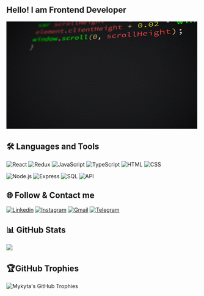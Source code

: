 ## Hello! I am Frontend Developer

[![Header](https://github.com/NikitaListopad/NikitaListopad/blob/main/assets/coding.gif?raw=true)](https://github.com/NikitaListopad)

## 🛠️ Languages and Tools

![React](https://img.shields.io/badge/React-000000??style=for-the-badge&logo=react)
![Redux](https://img.shields.io/badge/Redux-000000??style=for-the-badge&logo=Redux)
![JavaScript](https://img.shields.io/badge/JavaScript-000000??style=for-the-badge&logo=JavaScript)
![TypeScript](https://img.shields.io/badge/TypeScript-000000??style=for-the-badge&logo=TypeScript)
![HTML](https://img.shields.io/badge/HTML-000000??style=for-the-badge&logo=HTML5)
![CSS](https://img.shields.io/badge/CSS-000000??style=for-the-badge&logo=CSS3)

![Node.js](https://img.shields.io/badge/Node.js-000000??style=for-the-badge&logo=Node.js)
![Express](https://img.shields.io/badge/Express-000000??style=for-the-badge&logo=Express)
![SQL](https://img.shields.io/badge/SQL-000000??style=for-the-badge&logo=MYSQL)
![API](https://img.shields.io/badge/API-000000??style=for-the-badge&logo=appveyor)

## 🌐 Follow & Contact me

[![Linkedin](https://img.shields.io/badge/Linkedin-000000??style=for-the-badge&logo=Linkedin)](https://www.linkedin.com/in/mykyta-lystopad-370a23179/)
[![Instagram](https://img.shields.io/badge/Instagram-000000??style=for-the-badge&logo=Instagram)](https://www.instagram.com/nikitalistopad/)
[![Gmail](https://img.shields.io/badge/Gmail-000000??style=for-the-badge&logo=Gmail)](mailto:listopad.nikita96@gmail.com)
[![Telegram](https://img.shields.io/badge/Telegram-000000??style=for-the-badge&logo=Telegram)]((https://t.me/Lnikita))

## 📊 GitHub Stats
![](https://github-readme-streak-stats.herokuapp.com/?user=nikitalistopad&theme=flat&hide_border=true)

## 🏆GitHub Trophies
![Mykyta's GitHub Trophies](https://github-profile-trophy.vercel.app/?username=ryo-ma&rank=S&theme=flat&no-frame=true&no-bg=true&margin-w=4)